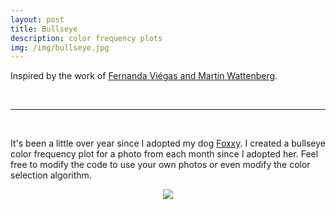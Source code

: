 ```yaml
---
layout: post
title: Bullseye
description: color frequency plots
img: /img/bullseye.jpg
---
```


Inspired by the work of [Fernanda Viégas and Martin Wattenberg](http://hint.fm/projects/wired2008/). 

<script src="https://gist.github.com/JEFworks/3c2616a2948faf29e10f3100d3e8c1c0.js"></script>

<br>
<hr>
<br>

It's been a little over year since I adopted my dog [Foxxy](https://www.instagram.com/pomdeterrier/). I created a bullseye color frequency plot for a photo from each month since I adopted her. Feel free to modify the code to use your own photos or even modify the color selection algorithm. 

<div align="center">
	<img src='{{ site.baseurl }}/img/bullseye_mockup.jpg' style='max-width:100%' />
</div>
